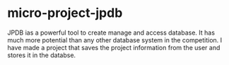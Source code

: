 # micro-project-jpdb
JPDB ias a powerful tool to create manage and access database. It has much more potential than any other database system in the competition. I have made a project that saves the project information from the user and stores it in the databse.
